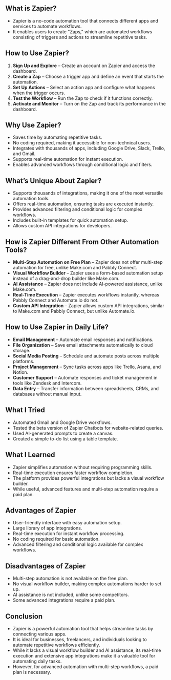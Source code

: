 ## **What is Zapier?**

- Zapier is a no-code automation tool that connects different apps and services to automate workflows.
- It enables users to create "Zaps," which are automated workflows consisting of triggers and actions to streamline repetitive tasks.

## **How to Use Zapier?**

1. **Sign Up and Explore** – Create an account on Zapier and access the dashboard.
2. **Create a Zap** – Choose a trigger app and define an event that starts the automation.
3. **Set Up Actions** – Select an action app and configure what happens when the trigger occurs.
4. **Test the Workflow** – Run the Zap to check if it functions correctly.
5. **Activate and Monitor** – Turn on the Zap and track its performance in the dashboard.

## **Why Use Zapier?**

- Saves time by automating repetitive tasks.
- No coding required, making it accessible for non-technical users.
- Integrates with thousands of apps, including Google Drive, Slack, Trello, and Gmail.
- Supports real-time automation for instant execution.
- Enables advanced workflows through conditional logic and filters.

## **What’s Unique About Zapier?**

- Supports thousands of integrations, making it one of the most versatile automation tools.
- Offers real-time automation, ensuring tasks are executed instantly.
- Provides advanced filtering and conditional logic for complex workflows.
- Includes built-in templates for quick automation setup.
- Allows custom API integrations for developers.

## **How is Zapier Different From Other Automation Tools?**

- **Multi-Step Automation on Free Plan** – Zapier does not offer multi-step automation for free, unlike Make.com and Pabbly Connect.
- **Visual Workflow Builder** – Zapier uses a form-based automation setup instead of a drag-and-drop builder like Make.com.
- **AI Assistance** – Zapier does not include AI-powered assistance, unlike Make.com.
- **Real-Time Execution** – Zapier executes workflows instantly, whereas Pabbly Connect and Automate.io do not.
- **Custom API Integration** – Zapier allows custom API integrations, similar to Make.com and Pabbly Connect, but unlike Automate.io.

## **How to Use Zapier in Daily Life?**

- **Email Management** – Automate email responses and notifications.
- **File Organization** – Save email attachments automatically to cloud storage.
- **Social Media Posting** – Schedule and automate posts across multiple platforms.
- **Project Management** – Sync tasks across apps like Trello, Asana, and Notion.
- **Customer Support** – Automate responses and ticket management in tools like Zendesk and Intercom.
- **Data Entry** – Transfer information between spreadsheets, CRMs, and databases without manual input.

## **What I Tried**

- Automated Gmail and Google Drive workflows.
- Tested the beta version of Zapier Chatbots for website-related queries.
- Used AI-generated prompts to create a canvas.
- Created a simple to-do list using a table template.

## **What I Learned**

- Zapier simplifies automation without requiring programming skills.
- Real-time execution ensures faster workflow completion.
- The platform provides powerful integrations but lacks a visual workflow builder.
- While useful, advanced features and multi-step automation require a paid plan.

## **Advantages of Zapier**

- User-friendly interface with easy automation setup.
- Large library of app integrations.
- Real-time execution for instant workflow processing.
- No coding required for basic automation.
- Advanced filtering and conditional logic available for complex workflows.

## **Disadvantages of Zapier**

- Multi-step automation is not available on the free plan.
- No visual workflow builder, making complex automations harder to set up.
- AI assistance is not included, unlike some competitors.
- Some advanced integrations require a paid plan.

## **Conclusion**

- Zapier is a powerful automation tool that helps streamline tasks by connecting various apps.
- It is ideal for businesses, freelancers, and individuals looking to automate repetitive workflows efficiently.
- While it lacks a visual workflow builder and AI assistance, its real-time execution and extensive app integrations make it a valuable tool for automating daily tasks.
- However, for advanced automation with multi-step workflows, a paid plan is necessary.